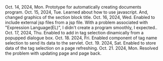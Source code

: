 Oct. 14, 2024, Mon. Prototype for automatically creating documents program.
Oct. 15, 2024, Tue. Learned about how to use javascript.
                  And, changed graphics of the section block title.
Oct. 16, 2024, Wed. Enabled to include external jsp files from a jsp file.
                  With a problem associated with "Expression Language(EL)",
                  I didn't create a program smoothly, I expected..
Oct. 17, 2024, Thu. Enabled to add in tag selection dinamically from
                  a popupped dialogue box.
Oct. 18. 2024, Fri. Enabled component of tag name selection to send its data to the servlet.
Oct. 19. 2024, Sat. Enabled to store data of the tag selection on a page refreshing.
Oct. 21. 2024, Mon. Resolved the problem with updating page and page back.
